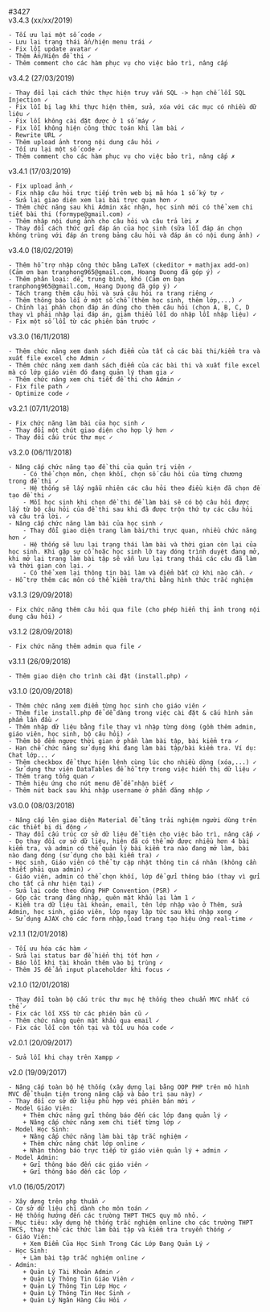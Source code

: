 #3427  
v3.4.3 (xx/xx/2019)

    - Tối ưu lại một số code ✓
    - Lưu lại trạng thái ẩn/hiện menu trái ✓
    - Fix lỗi update avatar ✓
    - Thêm Ẩn/Hiện đề thi ✓
    - Thêm comment cho các hàm phục vụ cho việc bảo trì, nâng cấp
    
v3.4.2 (27/03/2019)

    - Thay đổi lại cách thức thực hiện truy vấn SQL -> hạn chế lỗi SQL Injection ✓
    - Fix lỗi bị lag khi thực hiện thêm, sửa, xóa với các mục có nhiều dữ liệu ✓
    - Fix lỗi không cài đặt được ở 1 số máy ✓
    - Fix lỗi không hiện công thức toán khi làm bài ✓
    - Rewrite URL ✓
    - Thêm upload ảnh trong nội dung câu hỏi ✓
    - Tối ưu lại một số code ✓
    - Thêm comment cho các hàm phục vụ cho việc bảo trì, nâng cấp ✗

v3.4.1 (17/03/2019)

    - Fix upload ảnh ✓
    - Fix nhập câu hỏi trực tiếp trên web bị mã hóa 1 số ký tự ✓
    - Sửa lại giao diện xem lại bài trực quan hơn ✓
    - Thêm chức năng sau khi Admin xác nhận, học sinh mới có thể xem chi tiết bài thi (formype@gmail.com) ✓
    - Thêm nhập nội dung ảnh cho câu hỏi và câu trả lời ✗
    - Thay đổi cách thức gửi đáp án của học sinh (sữa lỗi đáp án chọn không trùng với đáp án trong bảng câu hỏi và đáp án có nội dung ảnh) ✓

v3.4.0 (18/02/2019)

    - Thêm hỗ trợ nhập công thức bằng LaTeX (ckeditor + mathjax add-on) (Cảm ơn bạn tranphong965@gmail.com, Hoang Duong đã góp ý) ✓
    - Thêm phân loại: dễ, trung bình, khó (Cảm ơn bạn tranphong965@gmail.com, Hoang Duong đã góp ý) ✓
    - Tách trang thêm câu hỏi và sửa câu hỏi ra trang riêng ✓
    - Thêm thông báo lỗi ở một số chỗ (thêm học sinh, thêm lớp,...) ✓
    - Chỉnh lại phần chọn đáp án đúng cho thêm câu hỏi (chọn A, B, C, D thay vì phải nhập lại đáp án, giảm thiểu lỗi do nhập lỗi nhập liệu) ✓
    - Fix một số lỗi từ các phiên bản trước ✓

v3.3.0 (16/11/2018)

    - Thêm chức năng xem danh sách điểm của tất cả các bài thi/kiểm tra và xuất file excel cho Admin ✓
    - Thêm chức năng xem danh sách điểm của các bài thi và xuất file excel mà có lớp giáo viên đó đang quản lý tham gia ✓
    - Thêm chức năng xem chi tiết đề thi cho Admin ✓
    - Fix file path ✓
    - Optimize code ✓

v3.2.1 (07/11/2018)

    - Fix chức năng làm bài của học sinh ✓
    - Thay đổi một chút giao diện cho hợp lý hơn ✓
    - Thay đổi cấu trúc thư mục ✓

v3.2.0 (06/11/2018)

    - Nâng cấp chức năng tạo đề thi của quản trị viên ✓
    	- Có thể chọn môn, chọn khối, chọn số câu hỏi của từng chương trong đề thi ✓
    	- Hệ thống sẽ lấy ngẫu nhiên các câu hỏi theo điều kiện đã chọn để tạo đề thi ✓
    	- Mỗi học sinh khi chọn đề thi để làm bài sẽ có bộ câu hỏi được lấy từ bộ câu hỏi của đề thi sau khi đã được trộn thứ tự các câu hỏi và câu trả lời. ✓
    - Nâng cấp chức năng làm bài của học sinh ✓
    	- Thay đổi giao diện trang làm bài/thi trực quan, nhiều chức năng hơn ✓
    	- Hệ thống sẽ lưu lại trạng thái làm bài và thời gian còn lại của học sinh. Khi gặp sự cố hoặc học sinh lỡ tay đóng trình duyệt đang mở, khi mở lại trang làm bài tập sẽ vẫn lưu lại trang thái các câu đã làm và thời gian còn lại. ✓
    	- Có thể xem lại thông tin bài làm và điểm bất cứ khi nào cần. ✓
    - Hỗ trợ thêm các môn có thể kiểm tra/thi bằng hình thức trắc nghiệm

v3.1.3 (29/09/2018)

    - Fix chức năng thêm câu hỏi qua file (cho phép hiển thị ảnh trong nội dung câu hỏi) ✓

v3.1.2 (28/09/2018)

    - Fix chức năng thêm admin qua file ✓

v3.1.1 (26/09/2018)

    - Thêm giao diện cho trình cài đặt (install.php) ✓

v3.1.0 (20/09/2018)

    - Thêm chức năng xem điểm từng học sinh cho giáo viên ✓
    - Thêm file install.php để dễ dàng trong việc cài đặt & cấu hình sản phẩm lần đầu ✓
    - Thêm nhập dữ liệu bằng file thay vì nhập từng dòng (gồm thêm admin, giáo viên, học sinh, bộ câu hỏi) ✓
    - Thêm bộ đếm ngược thời gian ở phần làm bài tập, bài kiểm tra ✓
    - Hạn chế chức năng sử dụng khi đang làm bài tập/bài kiểm tra. Ví dụ: Chat lớp... ✓
    - Thêm checkbox để thực hiện lệnh cùng lúc cho nhiều dòng (xóa,...) ✓
    - Sử dụng thư viện DataTables để hỗ trợ trong việc hiển thị dữ liệu ✓
    - Thêm trang tổng quan ✓
    - Thêm hiệu ứng cho nút menu để dễ nhận biết ✓
    - Thêm nút back sau khi nhập username ở phần đăng nhập ✓

v3.0.0 (08/03/2018)

    - Nâng cấp lên giao diện Material để tăng trải nghiệm người dùng trên các thiết bị di động ✓
    - Thay đổi cấu trúc cơ sở dữ liệu để tiện cho việc bảo trì, nâng cấp ✓
    - Do thay đổi cơ sở dữ liệu, hiện đã có thể mở được nhiều hơn 4 bài kiểm tra, và admin có thể quản lý bài kiểm tra nào đang mở làm, bài nào đang đóng (sử dụng cho bài kiểm tra) ✓
    - Học sinh, Giáo viên có thể tự cập nhật thông tin cá nhân (không cần thiết phải qua admin) ✓
    - Giáo viên, admin có thể chọn khối, lớp để gửi thông báo (thay vì gửi cho tất cả như hiện tại) ✓
    - Sửa lại code theo đúng PHP Convention (PSR) ✓
    - Gộp các trang đăng nhập, quên mật khẩu lại làm 1 ✓
    - Kiểm tra dữ liệu tài khoản, email, tên lớp nhập vào ở Thêm, sửa Admin, học sinh, giáo viên, lớp ngay lập tức sau khi nhập xong ✓
    - Sử dụng AJAX cho các form nhập,load trang tạo hiệu ứng real-time ✓

v2.1.1 (12/01/2018)

    - Tối ưu hóa các hàm ✓
    - Sửa lại status bar để hiển thị tốt hơn ✓
    - Báo lỗi khi tài khoản thêm vào bị trùng ✓
    - Thêm JS để ẩn input placeholder khi focus ✓

v2.1.0 (12/01/2018)

    - Thay đổi toàn bộ cấu trúc thư mục hệ thống theo chuẩn MVC nhất có thể ✓
    - Fix các lỗi XSS từ các phiên bản cũ ✓
    - Thêm chức năng quên mật khẩu qua email ✓
    - Fix các lỗi còn tồn tại và tối ưu hóa code ✓

v2.0.1 (20/09/2017)

    - Sửa lỗi khi chạy trên Xampp ✓

v2.0 (19/09/2017)

    - Nâng cấp toàn bộ hệ thống (xây dựng lại bằng OOP PHP trên mô hình MVC để thuận tiện trong nâng cấp và bảo trì sau này) ✓
    - Thay đổi cơ sở dữ liệu phù hợp với phiên bản mới ✓
    - Model Giáo Viên:
    	+ Thêm chức năng gửi thông báo đến các lớp đang quản lý ✓
    	+ Nâng cấp chức năng xem chi tiết từng lớp ✓
    - Model Học Sinh:
    	+ Nâng cấp chức năng làm bài tập trắc nghiệm ✓
    	+ Thêm chức năng chát lớp online ✓
    	+ Nhận thông báo trực tiếp từ giáo viên quản lý + admin ✓
    - Model Admin:
    	+ Gửi thông báo đến các giáo viên ✓
    	+ Gửi thông báo đến các lớp ✓

v1.0 (16/05/2017)

    - Xây dựng trên php thuần ✓
    - Cơ sở dữ liệu chỉ dành cho môn toán ✓
    - Hệ thống hướng đến các trường THPT THCS quy mô nhỏ. ✓
    - Mục tiêu: xây dựng hệ thống trắc nghiệm online cho các trường THPT THCS, thay thế các thức làm bài tập và kiểm tra truyền thống ✓
    - Giáo Viên:
    	+ Xem Điểm Của Học Sinh Trong Các Lớp Đang Quản Lý ✓
    - Học Sinh:
    	+ Làm bài tập trắc nghiệm online ✓
    - Admin:
    	+ Quản Lý Tài Khoản Admin ✓
    	+ Quản Lý Thông Tin Giáo Viên ✓
    	+ Quản Lý Thông Tin Lớp Học ✓
    	+ Quản Lý Thông Tin Học Sinh ✓
    	+ Quản Lý Ngân Hàng Câu Hỏi ✓
